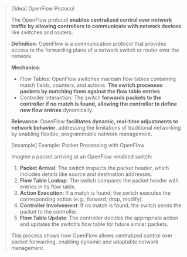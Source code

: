 > [!idea] OpenFlow Protocol
> 
> The OpenFlow protocol **enables centralized control over network traffic by allowing controllers to communicate with network devices** like switches and routers.
> 
> **Definition**: OpenFlow is a communication protocol that provides access to the forwarding plane of a network switch or router over the network.
> 
> **Mechanics**: 
> - Flow Tables: OpenFlow switches maintain flow tables containing match fields, counters, and actions. **The switch processes packets by matching them against the flow table entries**.
> - Controller Interaction: The switch **forwards packets to the controller if no match is found, allowing the controller to define new flow entries** dynamically.
> 
> **Relevance**: OpenFlow **facilitates dynamic, real-time adjustments to network behavior**, addressing the limitations of traditional networking by enabling flexible, programmable network management.

> [!example] Example: Packet Processing with OpenFlow
> 
> Imagine a packet arriving at an OpenFlow-enabled switch:
> 
> 1. **Packet Arrival**: The switch inspects the packet header, which includes details like source and destination addresses.
> 2. **Flow Table Lookup**: The switch compares the packet header with entries in its flow table.
> 3. **Action Execution**: If a match is found, the switch executes the corresponding action (e.g., forward, drop, modify).
> 4. **Controller Involvement**: If no match is found, the switch sends the packet to the controller.
> 5. **Flow Table Update**: The controller decides the appropriate action and updates the switch’s flow table for future similar packets.
> 
> This process shows how OpenFlow allows centralized control over packet forwarding, enabling dynamic and adaptable network management.

